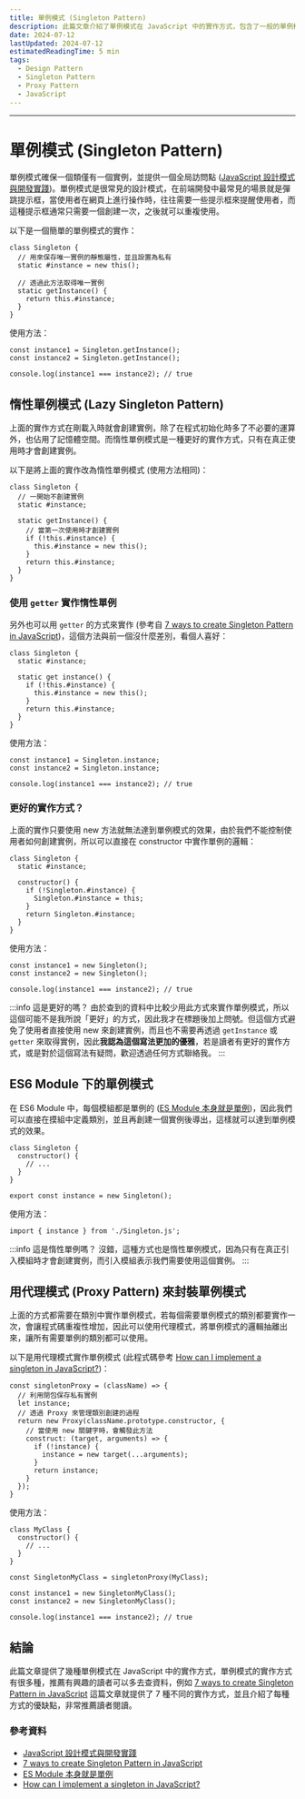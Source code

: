```yaml
---
title: 單例模式 (Singleton Pattern)
description: 此篇文章介紹了單例模式在 JavaScript 中的實作方式，包含了一般的單例模式、惰性單例模式、ES6 Module 單例模式、用代理模式 (Proxy Pattern) 封裝單例模式等。
date: 2024-07-12
lastUpdated: 2024-07-12
estimatedReadingTime: 5 min
tags:
  - Design Pattern
  - Singleton Pattern
  - Proxy Pattern
  - JavaScript
---
```


<p hidden>
此篇文章介紹了單例模式在 JavaScript 中的實作方式，包含了一般的單例模式、惰性單例模式、ES6 Module 單例模式、用代理模式 (Proxy Pattern) 封裝單例模式等。
</p>

---

# 單例模式 (Singleton Pattern)

單例模式確保一個類僅有一個實例，並提供一個全局訪問點 ([JavaScript 設計模式與開發實踐](https://www.tenlong.com.tw/products/9787115388889?list_name=srh))。單例模式是很常見的設計模式，在前端開發中最常見的場景就是彈跳提示框，當使用者在網頁上進行操作時，往往需要一些提示框來提醒使用者，而這種提示框通常只需要一個創建一次，之後就可以重複使用。

以下是一個簡單的單例模式的實作：

```js:line-numbers
class Singleton {
  // 用來保存唯一實例的靜態屬性，並且設置為私有
  static #instance = new this();

  // 透過此方法取得唯一實例
  static getInstance() {
    return this.#instance;
  }
}
```

使用方法：

```js:line-numbers
const instance1 = Singleton.getInstance();
const instance2 = Singleton.getInstance();

console.log(instance1 === instance2); // true
```

## 惰性單例模式 (Lazy Singleton Pattern)

上面的實作方式在剛載入時就會創建實例，除了在程式初始化時多了不必要的運算外，也佔用了記憶體空間。而惰性單例模式是一種更好的實作方式，只有在真正使用時才會創建實例。

以下是將上面的實作改為惰性單例模式 (使用方法相同)：

```js:line-numbers
class Singleton {
  // 一開始不創建實例
  static #instance;

  static getInstance() {
    // 當第一次使用時才創建實例
    if (!this.#instance) {
      this.#instance = new this();
    }
    return this.#instance;
  }
}
```

### 使用 `getter` 實作惰性單例

另外也可以用 `getter` 的方式來實作 (參考自 [7 ways to create Singleton Pattern in JavaScript](https://itnext.io/7-ways-to-create-singleton-in-javascript-db95a75fbb76))，這個方法與前一個沒什麼差別，看個人喜好：

```js:line-numbers
class Singleton {
  static #instance;

  static get instance() {
    if (!this.#instance) {
      this.#instance = new this();
    }
    return this.#instance;
  }
}
```

使用方法：

```js:line-numbers
const instance1 = Singleton.instance;
const instance2 = Singleton.instance;

console.log(instance1 === instance2); // true
```

### 更好的實作方式？

上面的實作只要使用 new 方法就無法達到單例模式的效果，由於我們不能控制使用者如何創建實例，所以可以直接在 constructor 中實作單例的邏輯：

```js:line-numbers
class Singleton {
  static #instance;

  constructor() {
    if (!Singleton.#instance) {
      Singleton.#instance = this;
    }
    return Singleton.#instance;
  }
}
```

使用方法：

```js:line-numbers
const instance1 = new Singleton();
const instance2 = new Singleton();

console.log(instance1 === instance2); // true
```

:::info 這是更好的嗎？
由於查到的資料中比較少用此方式來實作單例模式，所以這個可能不是我所說「更好」的方式，因此我才在標題後加上問號。但這個方式避免了使用者直接使用 new 來創建實例，而且也不需要再透過 `getInstance` 或 `getter` 來取得實例，因此**我認為這個寫法更加的優雅**，若是讀者有更好的實作方式，或是對於這個寫法有疑問，歡迎透過任何方式聯絡我。
:::

## ES6 Module 下的單例模式

在 ES6 Module 中，每個模組都是單例的 ([ES Module 本身就是單例](https://pjchender.dev/pattern/design-pattern-singleton/#es-module-%E6%9C%AC%E8%BA%AB%E5%B0%B1%E6%98%AF%E5%96%AE%E4%BE%8B))，因此我們可以直接在摸組中定義類別，並且再創建一個實例後導出，這樣就可以達到單例模式的效果。

```js:line-numbers
class Singleton {
  constructor() {
    // ...
  }
}

export const instance = new Singleton();
```

使用方法：

```js:line-numbers
import { instance } from './Singleton.js';
```

:::info 這是惰性單例嗎？
沒錯，這種方式也是惰性單例模式，因為只有在真正引入模組時才會創建實例，而引入模組表示我們需要使用這個實例。
:::

## 用代理模式 (Proxy Pattern) 來封裝單例模式

上面的方式都需要在類別中實作單例模式，若每個需要單例模式的類別都要實作一次，會讓程式碼重複性增加，因此可以使用代理模式，將單例模式的邏輯抽離出來，讓所有需要單例的類別都可以使用。

以下是用代理模式實作單例模式 (此程式碼參考 [How can I implement a singleton in JavaScript?](https://www.30secondsofcode.org/js/s/singleton-proxy/))：

```js:line-numbers
const singletonProxy = (className) => {
  // 利用閉包保存私有實例
  let instance;
  // 透過 Proxy 來管理類別創建的過程
  return new Proxy(className.prototype.constructor, {
    // 當使用 new 關鍵字時，會觸發此方法
    construct: (target, arguments) => {
      if (!instance) {
        instance = new target(...arguments);
      }
      return instance;
    }
  });
}
```

使用方法：

```js:line-numbers
class MyClass {
  constructor() {
    // ...
  }
}

const SingletonMyClass = singletonProxy(MyClass);

const instance1 = new SingletonMyClass();
const instance2 = new SingletonMyClass();

console.log(instance1 === instance2); // true
```

## 結論

此篇文章提供了幾種單例模式在 JavaScript 中的實作方式，單例模式的實作方式有很多種，推薦有興趣的讀者可以多去查資料，例如 [7 ways to create Singleton Pattern in JavaScript](https://itnext.io/7-ways-to-create-singleton-in-javascript-db95a75fbb76) 這篇文章就提供了 7 種不同的實作方式，並且介紹了每種方式的優缺點，非常推薦讀者閱讀。

### 參考資料

- [JavaScript 設計模式與開發實踐](https://www.tenlong.com.tw/products/9787115388889?list_name=srh)
- [7 ways to create Singleton Pattern in JavaScript](https://itnext.io/7-ways-to-create-singleton-in-javascript-db95a75fbb76)
- [ES Module 本身就是單例](https://pjchender.dev/pattern/design-pattern-singleton/#es-module-%E6%9C%AC%E8%BA%AB%E5%B0%B1%E6%98%AF%E5%96%AE%E4%BE%8B)
- [How can I implement a singleton in JavaScript?](https://www.30secondsofcode.org/js/s/singleton-proxy/)